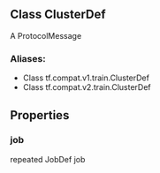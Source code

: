 ## Class ClusterDef
A ProtocolMessage
### Aliases:
- Class tf.compat.v1.train.ClusterDef
- Class tf.compat.v2.train.ClusterDef
## Properties
### job
repeated JobDef job
